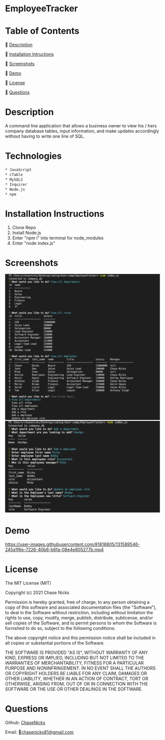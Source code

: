 # EmployeeTracker

# Table of Contents

  🔎 [Description](https://github.com/ChaseNicks/EmployeeTracker#Description)


  🔎 [Installation Intructions](https://github.com/ChaseNicks/EmployeeTracker#Installation-Instructions) 


  🔎 [Screenshots](https://github.com/ChaseNicks/EmployeeTracker#Screenshots)


  🔎 [Demo](https://github.com/ChaseNicks/EmployeeTracker#Demo)


  🔎 [License](https://github.com/ChaseNicks/EmployeeTracker#License)


  🔎 [Questions](https://github.com/ChaseNicks/EmployeeTracker#Questions)

# Description

A command line application that allows a business owner to view his / hers company database tables, input information, and make updates accordingly without having to write one line of SQL.

# Technologies

    * JavaScript
    * cTable
    * MySQL2
    * Inquirer
    * Node.js
    * npm

# Installation Instructions

  1. Clone Repo
  2. Install Node.js
  3. Enter "npm i" into terminal for node_modules
  4. Enter "node index.js"

# Screenshots

![Example1](./img/ex1.png)
![Example2](./img/ex2.png)

# Demo

https://user-images.githubusercontent.com/81818805/131589546-245a1f6e-7226-40b6-b6fa-08e4e805277b.mp4

# License

The MIT License (MIT)

Copyright (c) 2021 Chase Nicks

Permission is hereby granted, free of charge, to any person obtaining a copy of this software and associated documentation files (the "Software"), to deal in the Software without restriction, including without limitation the rights to use, copy, modify, merge, publish, distribute, sublicense, and/or sell copies of the Software, and to permit persons to whom the Software is furnished to do so, subject to the following conditions:

The above copyright notice and this permission notice shall be included in all copies or substantial portions of the Software.

THE SOFTWARE IS PROVIDED "AS IS", WITHOUT WARRANTY OF ANY KIND, EXPRESS OR IMPLIED, INCLUDING BUT NOT LIMITED TO THE WARRANTIES OF MERCHANTABILITY, FITNESS FOR A PARTICULAR PURPOSE AND NONINFRINGEMENT. IN NO EVENT SHALL THE AUTHORS OR COPYRIGHT HOLDERS BE LIABLE FOR ANY CLAIM, DAMAGES OR OTHER LIABILITY, WHETHER IN AN ACTION OF CONTRACT, TORT OR OTHERWISE, ARISING FROM, OUT OF OR IN CONNECTION WITH THE SOFTWARE OR THE USE OR OTHER DEALINGS IN THE SOFTWARE.


# Questions

Github: [ChaseNicks](https://github.com/ChaseNicks)

Email: 📧chasenicks81@gmail.com
